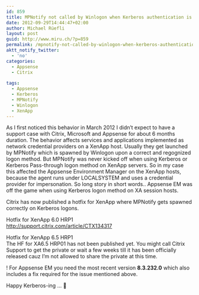 ```yaml
---
id: 859
title: MPNotify not called by Winlogon when Kerberos authentication is used on XenApp 6.x
date: 2012-09-29T14:44:47+02:00
author: Michael Rüefli
layout: post
guid: http://www.miru.ch/?p=859
permalink: /mpnotify-not-called-by-winlogon-when-kerberos-authentication-is-used-on-xenapp-6-x/
aktt_notify_twitter:
  - 'no'
categories:
  - Appsense
  - Citrix
  
tags:
  - Appsense
  - Kerberos
  - MPNotify
  - Winlogon
  - XenApp
---
```

As I first noticed this behavior in March 2012 I didn&#8217;t expect to have a support case with Citrix, Microsoft and Appsense for about 6 months duration. The behavior affects services and applications implemented as network credential providers on a XenApp host. Usually they get launched by MPNotify which is spawned by Winlogon upon a correct and regognized logon method. But MPNotify was never kicked off when using Kerberos or Kerberos Pass-through logon method on XenApp servers. So in my case this affected the Appsense Environment Manager on the XenApp hosts, because the agent runs under LOCALSYSTEM and uses a credential provider for impersonation. So long story in short words.. Appsense EM was off the game when using Kerberos logon method on XA session hosts.

Citrix has now published a hotfix for XenApp where MPNotify gets spawned correctly on Kerberos logons.

Hotfix for XenApp 6.0 HRP1  
<a href="http://support.citrix.com/article/CTX134317" target="_blank">http://support.citrix.com/article/CTX134317</a>

Hotfix for XenApp 6.5 HRP1  
The HF for XA6.5 HRP01 has not been published yet. You might call Citrix Support to get the private or wait a few weeks till it has been officially released cauz I&#8217;m not allowed to share the private at this time.

! For Appsense EM you need the most recent version **8.3.232.0** which also includes a fix required for the issue mentioned above.

Happy Kerberos-ing &#8230; 🙂

&nbsp;